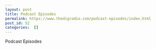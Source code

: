 ```yaml
---
layout: post
title: Podcast Episodes
permalink: https://www.thedigradio.com/podcast-episodes/index.html
post_id: 52
categories:  []
---
```


Podcast Episodes